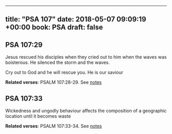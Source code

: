 
---
title: "PSA 107"
date: 2018-05-07 09:09:19 +00:00
book: PSA
draft: false
---

## PSA 107:29

Jesus rescued his disciples when they cried out to him when the waves was boisterous. He silenced the storm and the waves.

Cry out to God and he will rescue you. He is our saviour

**Related verses**: PSALM 107:28-29. See [notes](https://my.bible.com/notes/2894305977153872667)


## PSA 107:33

Wickedness and ungodly behaviour affects the composition of a geographic location until it becomes waste

**Related verses**: PSALM 107:33-34. See [notes](https://my.bible.com/notes/2666708828439699714)

